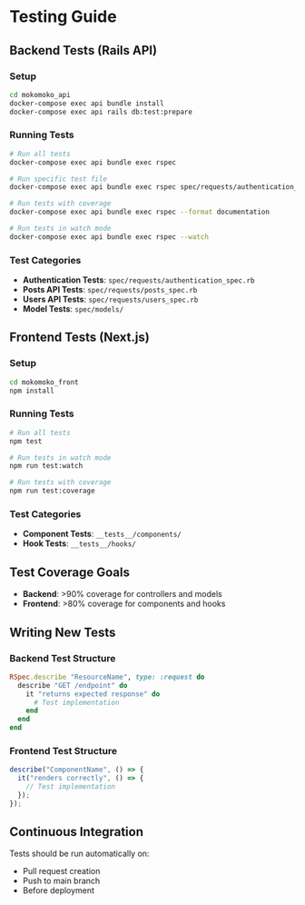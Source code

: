 # Testing Guide

## Backend Tests (Rails API)

### Setup

```bash
cd mokomoko_api
docker-compose exec api bundle install
docker-compose exec api rails db:test:prepare
```

### Running Tests

```bash
# Run all tests
docker-compose exec api bundle exec rspec

# Run specific test file
docker-compose exec api bundle exec rspec spec/requests/authentication_spec.rb

# Run tests with coverage
docker-compose exec api bundle exec rspec --format documentation

# Run tests in watch mode
docker-compose exec api bundle exec rspec --watch
```

### Test Categories

- **Authentication Tests**: `spec/requests/authentication_spec.rb`
- **Posts API Tests**: `spec/requests/posts_spec.rb`
- **Users API Tests**: `spec/requests/users_spec.rb`
- **Model Tests**: `spec/models/`

## Frontend Tests (Next.js)

### Setup

```bash
cd mokomoko_front
npm install
```

### Running Tests

```bash
# Run all tests
npm test

# Run tests in watch mode
npm run test:watch

# Run tests with coverage
npm run test:coverage
```

### Test Categories

- **Component Tests**: `__tests__/components/`
- **Hook Tests**: `__tests__/hooks/`

## Test Coverage Goals

- **Backend**: >90% coverage for controllers and models
- **Frontend**: >80% coverage for components and hooks

## Writing New Tests

### Backend Test Structure

```ruby
RSpec.describe "ResourceName", type: :request do
  describe "GET /endpoint" do
    it "returns expected response" do
      # Test implementation
    end
  end
end
```

### Frontend Test Structure

```typescript
describe("ComponentName", () => {
  it("renders correctly", () => {
    // Test implementation
  });
});
```

## Continuous Integration

Tests should be run automatically on:

- Pull request creation
- Push to main branch
- Before deployment
